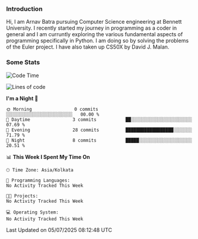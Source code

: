 ### Introduction
Hi, I am Arnav Batra pursuing Computer Science engineering at Bennett University. I recently started my journey in programming as a coder in general and I am curruntly exploring the various fundamental aspects of programming specifically in Python. 
I am doing so by solving the problems of the Euler project. 
I have also taken up CS50X by David J. Malan.

### Some Stats
<!--START_SECTION:waka-->
![Code Time](http://img.shields.io/badge/Code%20Time-17%20hrs%2018%20mins-blue)

![Lines of code](https://img.shields.io/badge/From%20Hello%20World%20I%27ve%20Written-24.1%20thousand%20lines%20of%20code-blue)

**I'm a Night 🦉** 

```text
🌞 Morning                0 commits           ░░░░░░░░░░░░░░░░░░░░░░░░░   00.00 % 
🌆 Daytime                3 commits           ██░░░░░░░░░░░░░░░░░░░░░░░   07.69 % 
🌃 Evening                28 commits          ██████████████████░░░░░░░   71.79 % 
🌙 Night                  8 commits           █████░░░░░░░░░░░░░░░░░░░░   20.51 % 
```


📊 **This Week I Spent My Time On** 

```text
🕑︎ Time Zone: Asia/Kolkata

💬 Programming Languages: 
No Activity Tracked This Week

🐱‍💻 Projects: 
No Activity Tracked This Week

💻 Operating System: 
No Activity Tracked This Week
```


 Last Updated on 05/07/2025 08:12:48 UTC
<!--END_SECTION:waka-->
